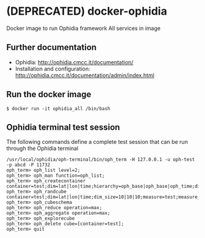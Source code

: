 # (DEPRECATED) docker-ophidia
Docker image to run Ophidia framework
All services in image

## Further documentation

* Ophidia: http://ophidia.cmcc.it/documentation/
* Installation and configuration: http://ophidia.cmcc.it/documentation/admin/index.html

## Run the docker image

```
$ docker run -it ophidia_all /bin/bash
```

## Ophidia terminal test session

The following commands define a complete test session that can be run through the Ophidia terminal

```
/usr/local/ophidia/oph-terminal/bin/oph_term -H 127.0.0.1 -u oph-test -p abcd -P 11732
oph_term> oph_list level=2;
oph_term> oph_man function=oph_list;
oph_term> oph_createcontainer container=test;dim=lat|lon|time;hierarchy=oph_base|oph_base|oph_time;dim_type=double|double|double;
oph_term> oph_randcube container=test;dim=lat|lon|time;dim_size=10|10|10;measure=test;measure_type=double;nfrag=10;ntuple=10;concept_level=c|c|d;exp_ndim=2;compressed=no; 
oph_term> oph_cubeschema
oph_term> oph_reduce operation=max;
oph_term> oph_aggregate operation=max;
oph_term> oph_explorecube
oph_term> oph_delete cube=[container=test];
oph_term> quit
```

